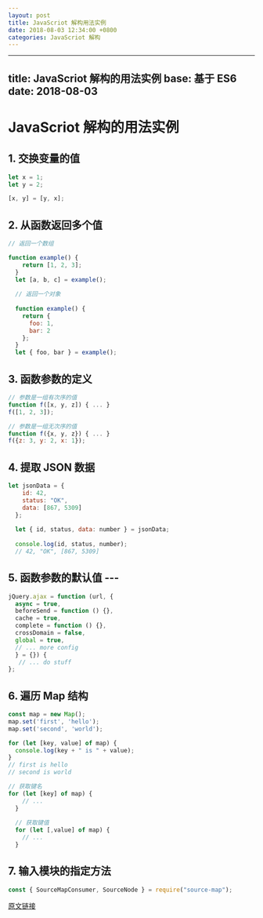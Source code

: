 ```yaml
---
layout: post
title: JavaScriot 解构用法实例
date: 2018-08-03 12:34:00 +0800
categories: JavaScriot 解构
---
```


---
 title: JavaScriot 解构的用法实例
 base: 基于 ES6
 date: 2018-08-03
---

# JavaScriot 解构的用法实例

## 1. 交换变量的值
 
```js
let x = 1;
let y = 2;

[x, y] = [y, x];
```

## 2. 从函数返回多个值

```js
// 返回一个数组

function example() {
    return [1, 2, 3];
  }
  let [a, b, c] = example();
  
  // 返回一个对象
  
  function example() {
    return {
      foo: 1,
      bar: 2
    };
  }
  let { foo, bar } = example();
```

## 3. 函数参数的定义

```js
// 参数是一组有次序的值
function f([x, y, z]) { ... }
f([1, 2, 3]);

// 参数是一组无次序的值
function f({x, y, z}) { ... }
f({z: 3, y: 2, x: 1});
```

## 4. 提取 JSON 数据

```js
let jsonData = {
    id: 42,
    status: "OK",
    data: [867, 5309]
  };
  
  let { id, status, data: number } = jsonData;
  
  console.log(id, status, number);
  // 42, "OK", [867, 5309]
```

## 5. 函数参数的默认值  ---

```js
jQuery.ajax = function (url, {
  async = true,
  beforeSend = function () {},
  cache = true,
  complete = function () {},
  crossDomain = false,
  global = true,
  // ... more config
  } = {}) {
   // ... do stuff
};
```

## 6. 遍历 Map 结构

```js
const map = new Map();
map.set('first', 'hello');
map.set('second', 'world');

for (let [key, value] of map) {
  console.log(key + " is " + value);
}
// first is hello
// second is world

// 获取键名
for (let [key] of map) {
    // ...
  }
  
  // 获取键值
  for (let [,value] of map) {
    // ...
  }
```

## 7. 输入模块的指定方法

```js
const { SourceMapConsumer, SourceNode } = require("source-map");
```

[原文链接](http://es6.ruanyifeng.com/#docs/destructuring)
